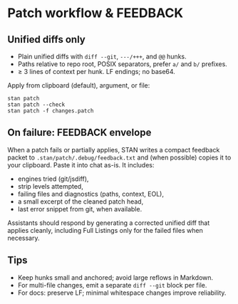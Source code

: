 # Patch workflow & FEEDBACK

## Unified diffs only

- Plain unified diffs with `diff --git`, `---/+++`, and `@@` hunks.
- Paths relative to repo root, POSIX separators, prefer `a/` and `b/` prefixes.
- ≥ 3 lines of context per hunk. LF endings; no base64.

Apply from clipboard (default), argument, or file:

```
stan patch
stan patch --check
stan patch -f changes.patch
```

## On failure: FEEDBACK envelope

When a patch fails or partially applies, STAN writes a compact feedback packet
to `.stan/patch/.debug/feedback.txt` and (when possible) copies it to your clipboard.
Paste it into chat as-is. It includes:

- engines tried (git/jsdiff),
- strip levels attempted,
- failing files and diagnostics (paths, context, EOL),
- a small excerpt of the cleaned patch head,
- last error snippet from git, when available.

Assistants should respond by generating a corrected unified diff that applies cleanly,
including Full Listings only for the failed files when necessary.

## Tips

- Keep hunks small and anchored; avoid large reflows in Markdown.
- For multi-file changes, emit a separate `diff --git` block per file.
- For docs: preserve LF; minimal whitespace changes improve reliability.
